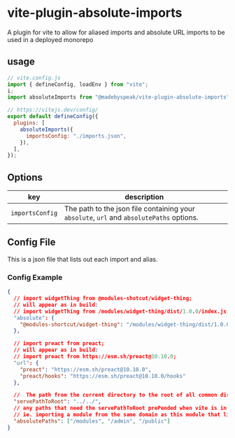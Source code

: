 # vite-plugin-absolute-imports

A plugin for vite to allow for aliased imports and absolute URL imports to be used in a deployed monorepo

## usage

```js
// vite.config.js
import { defineConfig, loadEnv } from "vite";
i;
import absoluteImports from "@madebyspeak/vite-plugin-absolute-imports";

// https://vitejs.dev/config/
export default defineConfig({
  plugins: [
    absoluteImports({
      importsConfig: "./imports.json",
    }),
  ],
});
```

## Options

| key             | description                                                                              |
| --------------- | ---------------------------------------------------------------------------------------- |
| `importsConfig` | The path to the json file containing your `absolute`, `url` and `absolutePaths` options. |

## Config File

This is a json file that lists out each import and alias.

### Config Example

```json
{
  // import widgetThing from @modules-shotcut/widget-thing;
  // will appear as in build:
  // import widgetThing from /modules/widget-thing/dist/1.0.0/index.js;
  "absolute": {
    "@modules-shortcut/widget-thing": "/modules/widget-thing/dist/1.0.0/index.js"
  },

  // import preact from preact;
  // will appear as in build:
  // import preact from https://esm.sh/preact@10.10.0;
  "url": {
    "preact": "https://esm.sh/preact@10.10.0",
    "preact/hooks": "https://esm.sh/preact@10.10.0/hooks"
  },

  //  The path from the current directory to the root of all common directories.
  "servePathToRoot": "../../",
  // any paths that need the servePathToRoot prePended when vite is in serve mode
  // ie. importing a module from the same domain as this module that lives at /foo/bar/modules/widget-thing and your servePathToRoot is ../../
  "absolutePaths": ["/modules", "/admin", "/public"]
}
```

